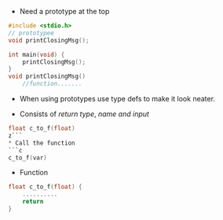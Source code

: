 * Need a prototype at the top
```c
#include <stdio.h>
// prototypee
void printClosingMsg();

int main(void) { 
	printClosingMsg();
}
void printClosingMsg()
	//function.......
```
* When using prototypes use type defs to make it look neater. 

* Consists of *return* *type*, *name and input*
```c
float c_to_f(float)
z```
* Call the function
```c
c_to_f(var)
```
* Function
```c
float c_to_f(float) {
	..........
	return
} 
```
